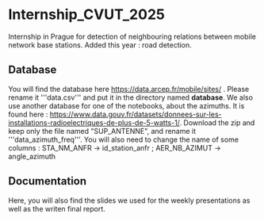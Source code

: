# Internship_CVUT_2025
Internship in Prague for detection of neighbouring relations between mobile network base stations. Added this year : road detection.


## Database

You will find the database here https://data.arcep.fr/mobile/sites/ .
Please rename it '''data.csv''' and put it in the directory named __database__.
We also use another database for one of the notebooks, about the azimuths. It is found here : https://www.data.gouv.fr/datasets/donnees-sur-les-installations-radioelectriques-de-plus-de-5-watts-1/. Download the zip and keep only the file named "SUP_ANTENNE", and rename it '''data_azimuth_freq'''. You will also need to change the name of some columns : STA_NM_ANFR -> id_station_anfr ; AER_NB_AZIMUT -> angle_azimuth

## Documentation

Here, you will also find the slides we used for the weekly presentations as well as the writen final report.
